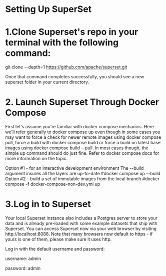 # Setting Up SuperSet

# 1.Clone Superset's repo in your terminal with the following command:

git clone --depth=1  https://github.com/apache/superset.git

Once that command completes successfully, you should see a new superset folder in your current directory.

# 2. Launch Superset Through Docker Compose
First let's assume you're familiar with docker compose mechanics.
 Here we'll refer generally to docker compose up even though in some cases you may want to force a check for newer remote images using docker compose pull,
 force a build with docker compose build or force a build on latest base images using docker compose build --pull.
In most cases though, the simple up command should do just fine.
Refer to docker compose docs for more information on the topic.

Option #1 - for an interactive development environment
The --build argument insures all the layers are up-to-date
#docker compose up --build
Option #2 - build a set of immutable images from the local branch
#docker compose -f docker-compose-non-dev.yml up

# 3.Log in to Superset
Your local Superset instance also includes a Postgres server to store your data and is already pre-loaded with some example datasets that ship with Superset.
You can access Superset now via your web browser by visiting http://localhost:8088.
Note that many browsers now default to https - if yours is one of them, please make sure it uses http.

Log in with the default username and password:

username: admin

password: admin




